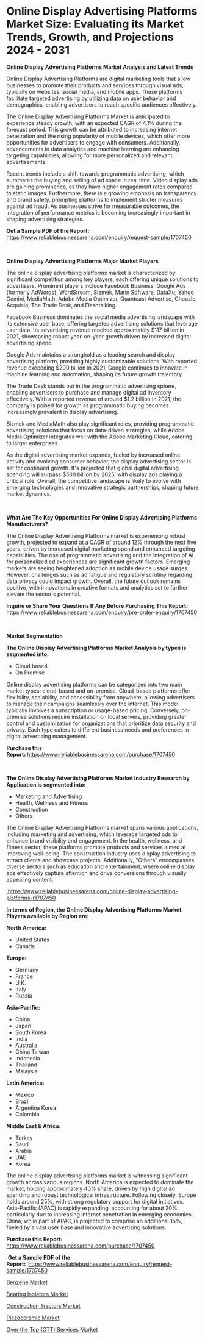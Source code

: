 <p><h1>Online Display Advertising Platforms Market Size: Evaluating its Market Trends, Growth, and Projections 2024 - 2031</h1></p><p><strong>Online Display Advertising Platforms Market Analysis and Latest Trends</strong></p>
<p><p>Online Display Advertising Platforms are digital marketing tools that allow businesses to promote their products and services through visual ads, typically on websites, social media, and mobile apps. These platforms facilitate targeted advertising by utilizing data on user behavior and demographics, enabling advertisers to reach specific audiences effectively.</p><p>The Online Display Advertising Platforms Market is anticipated to experience steady growth, with an expected CAGR of 4.1% during the forecast period. This growth can be attributed to increasing internet penetration and the rising popularity of mobile devices, which offer more opportunities for advertisers to engage with consumers. Additionally, advancements in data analytics and machine learning are enhancing targeting capabilities, allowing for more personalized and relevant advertisements.</p><p>Recent trends include a shift towards programmatic advertising, which automates the buying and selling of ad space in real time. Video display ads are gaining prominence, as they have higher engagement rates compared to static images. Furthermore, there is a growing emphasis on transparency and brand safety, prompting platforms to implement stricter measures against ad fraud. As businesses strive for measurable outcomes, the integration of performance metrics is becoming increasingly important in shaping advertising strategies.</p></p>
<p><strong>Get a Sample PDF of the Report:&nbsp;</strong> <a href="https://www.reliablebusinessarena.com/enquiry/request-sample/1707450?utm_campaign=1172&utm_medium=2&utm_source=Github&utm_content=ia&utm_term=07102024&utm_id=online-display-advertising-platforms">https://www.reliablebusinessarena.com/enquiry/request-sample/1707450</a></p>
<p>&nbsp;</p>
<p><strong>Online Display Advertising Platforms Major Market Players</strong></p>
<p><p>The online display advertising platforms market is characterized by significant competition among key players, each offering unique solutions to advertisers. Prominent players include Facebook Business, Google Ads (formerly AdWords), WordStream, Sizmek, Marin Software, DataXu, Yahoo Gemini, MediaMath, Adobe Media Optimizer, Quantcast Advertise, Choozle, Acquisio, The Trade Desk, and Flashtalking.</p><p>Facebook Business dominates the social media advertising landscape with its extensive user base, offering targeted advertising solutions that leverage user data. Its advertising revenue reached approximately $117 billion in 2021, showcasing robust year-on-year growth driven by increased digital advertising spend.</p><p>Google Ads maintains a stronghold as a leading search and display advertising platform, providing highly customizable solutions. With reported revenue exceeding $200 billion in 2021, Google continues to innovate in machine learning and automation, shaping its future growth trajectory.</p><p>The Trade Desk stands out in the programmatic advertising sphere, enabling advertisers to purchase and manage digital ad inventory effectively. With a reported revenue of around $1.2 billion in 2021, the company is poised for growth as programmatic buying becomes increasingly prevalent in display advertising.</p><p>Sizmek and MediaMath also play significant roles, providing programmatic advertising solutions that focus on data-driven strategies, while Adobe Media Optimizer integrates well with the Adobe Marketing Cloud, catering to larger enterprises.</p><p>As the digital advertising market expands, fueled by increased online activity and evolving consumer behavior, the display advertising sector is set for continued growth. It's projected that global digital advertising spending will surpass $500 billion by 2025, with display ads playing a critical role. Overall, the competitive landscape is likely to evolve with emerging technologies and innovative strategic partnerships, shaping future market dynamics.</p></p>
<p>&nbsp;</p>
<p><strong>What Are The Key Opportunities For Online Display Advertising Platforms Manufacturers?</strong></p>
<p><p>The Online Display Advertising Platforms market is experiencing robust growth, projected to expand at a CAGR of around 12% through the next five years, driven by increased digital marketing spend and enhanced targeting capabilities. The rise of programmatic advertising and the integration of AI for personalized ad experiences are significant growth factors. Emerging markets are seeing heightened adoption as mobile device usage surges. However, challenges such as ad fatigue and regulatory scrutiny regarding data privacy could impact growth. Overall, the future outlook remains positive, with innovations in creative formats and analytics set to further elevate the sector's potential.</p></p>
<p><strong>Inquire or Share Your Questions If Any Before Purchasing This Report:</strong> <a href="https://www.reliablebusinessarena.com/enquiry/pre-order-enquiry/1707450?utm_campaign=1172&utm_medium=2&utm_source=Github&utm_content=ia&utm_term=07102024&utm_id=online-display-advertising-platforms">https://www.reliablebusinessarena.com/enquiry/pre-order-enquiry/1707450</a></p>
<p>&nbsp;</p>
<p><strong>Market Segmentation</strong></p>
<p><strong>The Online Display Advertising Platforms Market Analysis by types is segmented into:</strong></p>
<p><ul><li>Cloud based</li><li>On Premise</li></ul></p>
<p><p>Online display advertising platforms can be categorized into two main market types: cloud-based and on-premise. Cloud-based platforms offer flexibility, scalability, and accessibility from anywhere, allowing advertisers to manage their campaigns seamlessly over the internet. This model typically involves a subscription or usage-based pricing. Conversely, on-premise solutions require installation on local servers, providing greater control and customization for organizations that prioritize data security and privacy. Each type caters to different business needs and preferences in digital advertising management.</p></p>
<p><strong>Purchase this Report:&nbsp;</strong><a href="https://www.reliablebusinessarena.com/purchase/1707450?utm_campaign=1172&utm_medium=2&utm_source=Github&utm_content=ia&utm_term=07102024&utm_id=online-display-advertising-platforms">https://www.reliablebusinessarena.com/purchase/1707450</a></p>
<p>&nbsp;</p>
<p><strong>The Online Display Advertising Platforms Market Industry Research by Application is segmented into:</strong></p>
<p><ul><li>Marketing and Advertising</li><li>Health, Wellness and Fitness</li><li>Construction</li><li>Others</li></ul></p>
<p><p>The Online Display Advertising Platforms market spans various applications, including marketing and advertising, which leverage targeted ads to enhance brand visibility and engagement. In the health, wellness, and fitness sector, these platforms promote products and services aimed at improving well-being. The construction industry uses display advertising to attract clients and showcase projects. Additionally, "Others" encompasses diverse sectors such as education and entertainment, where online display ads effectively capture attention and drive conversions through visually appealing content.</p></p>
<p><a href="https://www.reliablebusinessarena.com/online-display-advertising-platforms-r1707450?utm_campaign=1172&utm_medium=2&utm_source=Github&utm_content=ia&utm_term=07102024&utm_id=online-display-advertising-platforms">&nbsp;https://www.reliablebusinessarena.com/online-display-advertising-platforms-r1707450</a></p>
<p><strong>In terms of Region, the Online Display Advertising Platforms Market Players available by Region are:</strong></p>
<p>
    <p> <strong> North America: </strong>
        <ul>
            <li>United States</li>
            <li>Canada</li>
        </ul>
        </p> 
    <p> <strong> Europe: </strong>
        <ul>
            <li>Germany</li>
            <li>France</li>
            <li>U.K.</li>
            <li>Italy</li>
            <li>Russia</li>
        </ul>
        </p> 
    <p> <strong> Asia-Pacific: </strong>
        <ul>
            <li>China</li>
            <li>Japan</li>
            <li>South Korea</li>
            <li>India</li>
            <li>Australia</li>
            <li>China Taiwan</li>
            <li>Indonesia</li>
            <li>Thailand</li>
            <li>Malaysia</li>
        </ul>
        </p> 
    <p> <strong> Latin America: </strong>
        <ul>
            <li>Mexico</li>
            <li>Brazil</li>
            <li>Argentina Korea</li>
            <li>Colombia</li>
        </ul>
        </p> 
    <p> <strong> Middle East & Africa: </strong>
        <ul>
            <li>Turkey</li>
            <li>Saudi</li>
            <li>Arabia</li>
            <li>UAE</li>
            <li>Korea</li>
        </ul>
    </p>
    </p>
<p><p>The online display advertising platforms market is witnessing significant growth across various regions. North America is expected to dominate the market, holding approximately 40% share, driven by high digital ad spending and robust technological infrastructure. Following closely, Europe holds around 25%, with strong regulatory support for digital initiatives. Asia-Pacific (APAC) is rapidly expanding, accounting for about 20%, particularly due to increasing internet penetration in emerging economies. China, while part of APAC, is projected to comprise an additional 15%, fueled by a vast user base and innovative advertising solutions.</p></p>
<p><strong>Purchase this Report: </strong><a href="https://www.reliablebusinessarena.com/purchase/1707450?utm_campaign=1172&utm_medium=2&utm_source=Github&utm_content=ia&utm_term=07102024&utm_id=online-display-advertising-platforms">https://www.reliablebusinessarena.com/purchase/1707450</a></p>
<p>&nbsp;<strong>Get a Sample PDF of the Report:&nbsp;&nbsp;</strong><a href="https://www.reliablebusinessarena.com/enquiry/request-sample/1707450?utm_campaign=1172&utm_medium=2&utm_source=Github&utm_content=ia&utm_term=07102024&utm_id=online-display-advertising-platforms">https://www.reliablebusinessarena.com/enquiry/request-sample/1707450</a></p>
<p><strong></strong></p>
<p><p><a href="https://www.linkedin.com/pulse/market-leaders-laggards-global-benzene-trends-forecast-2024--u5b8e?utm_campaign=1172&utm_medium=2&utm_source=Github&utm_content=ia&utm_term=07102024&utm_id=online-display-advertising-platforms">Benzene Market</a></p><p><a href="https://www.linkedin.com/pulse/global-bearing-isolators-nexus-sector-confluences-regional-4dn0e?utm_campaign=1172&utm_medium=2&utm_source=Github&utm_content=ia&utm_term=07102024&utm_id=online-display-advertising-platforms">Bearing Isolators Market</a></p><p><a href="https://www.linkedin.com/pulse/future-construction-tractors-market-global-forecast-trends-nzyne?utm_campaign=1172&utm_medium=2&utm_source=Github&utm_content=ia&utm_term=07102024&utm_id=online-display-advertising-platforms">Construction Tractors Market</a></p><p><a href="https://www.linkedin.com/pulse/opportunities-challenges-piezoceramic-market-strategic-insights-2irpe?utm_campaign=1172&utm_medium=2&utm_source=Github&utm_content=ia&utm_term=07102024&utm_id=online-display-advertising-platforms">Piezoceramic Market</a></p><p><a href="https://github.com/julyju69/Market-Research-Report-List-5/blob/main/over-the-top-ott-services-market.md?utm_campaign=1172&utm_medium=2&utm_source=Github&utm_content=ia&utm_term=07102024&utm_id=online-display-advertising-platforms">Over the Top (OTT) Services Market</a></p></p>
